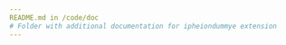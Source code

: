 ```yaml
--- 
README.md in /code/doc 
# Folder with additional documentation for ipheiondummye extension
--- 
```

